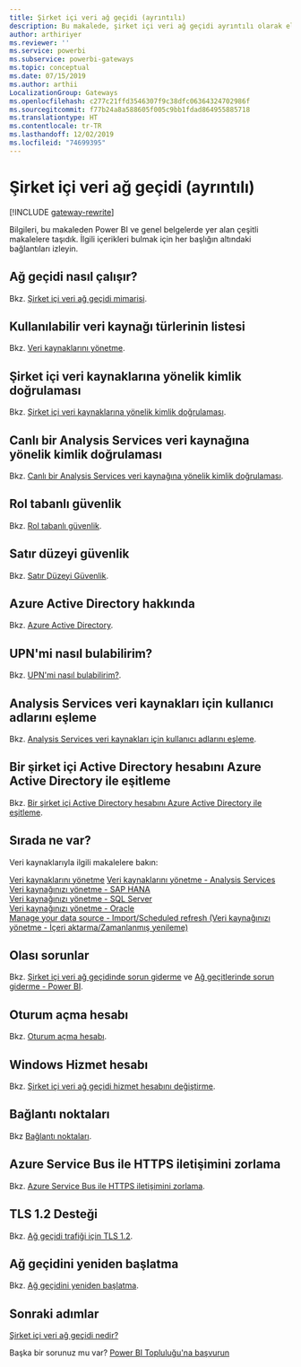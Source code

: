 ```yaml
---
title: Şirket içi veri ağ geçidi (ayrıntılı)
description: Bu makalede, şirket içi veri ağ geçidi ayrıntılı olarak ele alınmaktadır. Analysis Services kullanılırken hizmetin Azure Active Directory ve yerel Active Directory hesabınız ile nasıl çalıştığı incelenmektedir
author: arthiriyer
ms.reviewer: ''
ms.service: powerbi
ms.subservice: powerbi-gateways
ms.topic: conceptual
ms.date: 07/15/2019
ms.author: arthii
LocalizationGroup: Gateways
ms.openlocfilehash: c277c21ffd3546307f9c38dfc06364324702986f
ms.sourcegitcommit: f77b24a8a588605f005c9bb1fdad864955885718
ms.translationtype: HT
ms.contentlocale: tr-TR
ms.lasthandoff: 12/02/2019
ms.locfileid: "74699395"
---
```

# <a name="on-premises-data-gateway-in-depth"></a>Şirket içi veri ağ geçidi (ayrıntılı)

[!INCLUDE [gateway-rewrite](includes/gateway-rewrite.md)]

Bilgileri, bu makaleden Power BI ve genel belgelerde yer alan çeşitli makalelere taşıdık. İlgili içerikleri bulmak için her başlığın altındaki bağlantıları izleyin.

## <a name="how-the-gateway-works"></a>Ağ geçidi nasıl çalışır?

Bkz. [Şirket içi veri ağ geçidi mimarisi](/data-integration/gateway/service-gateway-onprem-indepth).

## <a name="list-of-available-data-source-types"></a>Kullanılabilir veri kaynağı türlerinin listesi

Bkz. [Veri kaynaklarını yönetme](service-gateway-data-sources.md).

## <a name="authentication-to-on-premises-data-sources"></a>Şirket içi veri kaynaklarına yönelik kimlik doğrulaması

Bkz. [Şirket içi veri kaynaklarına yönelik kimlik doğrulaması](/data-integration/gateway/service-gateway-onprem-indepth#authentication-to-on-premises-data-sources).

## <a name="authentication-to-a-live-analysis-services-data-source"></a>Canlı bir Analysis Services veri kaynağına yönelik kimlik doğrulaması

Bkz. [Canlı bir Analysis Services veri kaynağına yönelik kimlik doğrulaması](service-gateway-enterprise-manage-ssas.md#authentication-to-a-live-analysis-services-data-source).

## <a name="role-based-security"></a>Rol tabanlı güvenlik

Bkz. [Rol tabanlı güvenlik](service-gateway-enterprise-manage-ssas.md#role-based-security).

## <a name="row-level-security"></a>Satır düzeyi güvenlik

Bkz. [Satır Düzeyi Güvenlik](service-gateway-enterprise-manage-ssas.md#row-level-security).

## <a name="what-about-azure-active-directory"></a>Azure Active Directory hakkında

Bkz. [Azure Active Directory](/data-integration/gateway/service-gateway-onprem-indepth#azure-active-directory).

## <a name="how-do-i-tell-what-my-upn-is"></a>UPN'mi nasıl bulabilirim?

Bkz. [UPN'mi nasıl bulabilirim?](/data-integration/gateway/service-gateway-onprem-indepth#how-do-i-tell-what-my-upn-is).

## <a name="map-user-names-for-analysis-services-data-sources"></a>Analysis Services veri kaynakları için kullanıcı adlarını eşleme

Bkz. [Analysis Services veri kaynakları için kullanıcı adlarını eşleme](service-gateway-enterprise-manage-ssas.md#map-user-names-for-analysis-services-data-sources).

## <a name="synchronize-an-on-premises-active-directory-with-azure-active-directory"></a>Bir şirket içi Active Directory hesabını Azure Active Directory ile eşitleme

Bkz. [Bir şirket içi Active Directory hesabını Azure Active Directory ile eşitleme](/data-integration/gateway/service-gateway-onprem-indepth#synchronize-an-on-premises-active-directory-with-azure-active-directory).

## <a name="what-to-do-next"></a>Sırada ne var?

Veri kaynaklarıyla ilgili makalelere bakın:

[Veri kaynaklarını yönetme](service-gateway-data-sources.md)
[Veri kaynaklarını yönetme - Analysis Services](service-gateway-enterprise-manage-ssas.md)  
[Veri kaynağınızı yönetme - SAP HANA](service-gateway-enterprise-manage-sap.md)  
[Veri kaynağınızı yönetme - SQL Server](service-gateway-enterprise-manage-sql.md)  
[Veri kaynağınızı yönetme - Oracle](service-gateway-onprem-manage-oracle.md)  
[Manage your data source - Import/Scheduled refresh (Veri kaynağınızı yönetme - İçeri aktarma/Zamanlanmış yenileme)](service-gateway-enterprise-manage-scheduled-refresh.md)  

## <a name="where-things-can-go-wrong"></a>Olası sorunlar

Bkz. [Şirket içi veri ağ geçidinde sorun giderme](/data-integration/gateway/service-gateway-tshoot) ve [Ağ geçitlerinde sorun giderme - Power BI](service-gateway-onprem-tshoot.md).

## <a name="sign-in-account"></a>Oturum açma hesabı

Bkz. [Oturum açma hesabı](/data-integration/gateway/service-gateway-onprem-indepth#sign-in-account).

## <a name="windows-service-account"></a>Windows Hizmet hesabı

Bkz. [Şirket içi veri ağ geçidi hizmet hesabını değiştirme](/data-integration/gateway/service-gateway-service-account).

## <a name="ports"></a>Bağlantı noktaları

Bkz [Bağlantı noktaları](/data-integration/gateway/service-gateway-communication#ports).

## <a name="forcing-https-communication-with-azure-service-bus"></a>Azure Service Bus ile HTTPS iletişimini zorlama

Bkz. [Azure Service Bus ile HTTPS iletişimini zorlama](/data-integration/gateway/service-gateway-communication#force-https-communication-with-azure-service-bus).

## <a name="support-for-tls-12"></a>TLS 1.2 Desteği

Bkz. [Ağ geçidi trafiği için TLS 1.2](/data-integration/gateway/service-gateway-communication#tls-12-for-gateway-traffic).

## <a name="how-to-restart-the-gateway"></a>Ağ geçidini yeniden başlatma

Bkz. [Ağ geçidini yeniden başlatma](/data-integration/gateway/service-gateway-restart).

## <a name="next-steps"></a>Sonraki adımlar

[Şirket içi veri ağ geçidi nedir?](service-gateway-onprem.md)

Başka bir sorunuz mu var? [Power BI Topluluğu'na başvurun](https://community.powerbi.com/)